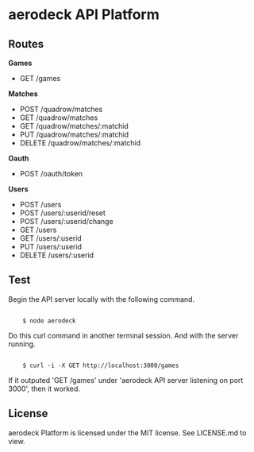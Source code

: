 <h1>aerodeck API Platform</h1>

<h2>Routes</h2>
<p><b>Games</b></p>
<ul>
	<li>
		GET /games
	</li>
</ul>
<p><b>Matches</b></p>
<ul>
	<li>
		POST /quadrow/matches
	</li>
	<li>
		GET /quadrow/matches
	</li>
	<li>
		GET /quadrow/matches/:matchid
	</li>
	<li>
		PUT /quadrow/matches/:matchid
	</li>
	<li>
		DELETE /quadrow/matches/:matchid
	</li>
</ul>
<p><b>Oauth</b></p>
<ul>
	<li>
		POST /oauth/token
	</li>
</ul>
<p><b>Users</b></p>
<ul>
	<li>
		POST /users
	</li>
	<li>
		POST /users/:userid/reset
	</li>
	<li>
		POST /users/:userid/change
	</li>
	<li>
		GET /users
	</li>
	<li>
		GET /users/:userid
	</li>
	<li>
		PUT /users/:userid
	</li>
	<li>
		DELETE /users/:userid
	</li>
</ul>
<h2>Test</h2>
<p>Begin the API server locally with the following command.</p>
<code>
	$ node aerodeck 
</code>

<p>Do this curl command in another terminal session. And with the server running.</p>

<code>
	$ curl -i -X GET http://localhost:3000/games
</code>

<p>If it outputed 'GET /games' under 'aerodeck API server listening on port 3000', then it worked.</p>
<h2>License</h2>
<p>aerodeck Platform is licensed under the MIT license. See LICENSE.md to view.</p> 
